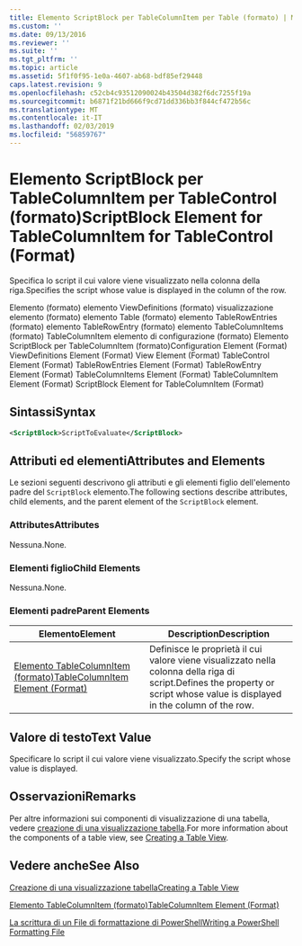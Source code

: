 ```yaml
---
title: Elemento ScriptBlock per TableColumnItem per Table (formato) | Microsoft Docs
ms.custom: ''
ms.date: 09/13/2016
ms.reviewer: ''
ms.suite: ''
ms.tgt_pltfrm: ''
ms.topic: article
ms.assetid: 5f1f0f95-1e0a-4607-ab68-bdf85ef29448
caps.latest.revision: 9
ms.openlocfilehash: c52cb4c93512090024b43504d382f6dc7255f19a
ms.sourcegitcommit: b6871f21bd666f9cd71dd336bb3f844cf472b56c
ms.translationtype: MT
ms.contentlocale: it-IT
ms.lasthandoff: 02/03/2019
ms.locfileid: "56859767"
---
```

# <a name="scriptblock-element-for-tablecolumnitem-for-tablecontrol-format"></a><span data-ttu-id="f0456-102">Elemento ScriptBlock per TableColumnItem per TableControl (formato)</span><span class="sxs-lookup"><span data-stu-id="f0456-102">ScriptBlock Element for TableColumnItem for TableControl (Format)</span></span>

<span data-ttu-id="f0456-103">Specifica lo script il cui valore viene visualizzato nella colonna della riga.</span><span class="sxs-lookup"><span data-stu-id="f0456-103">Specifies the script whose value is displayed in the column of the row.</span></span>

<span data-ttu-id="f0456-104">Elemento (formato) elemento ViewDefinitions (formato) visualizzazione elemento (formato) elemento Table (formato) elemento TableRowEntries (formato) elemento TableRowEntry (formato) elemento TableColumnItems (formato) TableColumnItem elemento di configurazione (formato) Elemento ScriptBlock per TableColumnItem (formato)</span><span class="sxs-lookup"><span data-stu-id="f0456-104">Configuration Element (Format) ViewDefinitions Element (Format) View Element (Format) TableControl Element (Format) TableRowEntries Element (Format) TableRowEntry Element (Format) TableColumnItems Element (Format) TableColumnItem Element (Format) ScriptBlock Element for TableColumnItem (Format)</span></span>

## <a name="syntax"></a><span data-ttu-id="f0456-105">Sintassi</span><span class="sxs-lookup"><span data-stu-id="f0456-105">Syntax</span></span>

```xml
<ScriptBlock>ScriptToEvaluate</ScriptBlock>
```

## <a name="attributes-and-elements"></a><span data-ttu-id="f0456-106">Attributi ed elementi</span><span class="sxs-lookup"><span data-stu-id="f0456-106">Attributes and Elements</span></span>

<span data-ttu-id="f0456-107">Le sezioni seguenti descrivono gli attributi e gli elementi figlio dell'elemento padre del `ScriptBlock` elemento.</span><span class="sxs-lookup"><span data-stu-id="f0456-107">The following sections describe attributes, child elements, and the parent element of the `ScriptBlock` element.</span></span>

### <a name="attributes"></a><span data-ttu-id="f0456-108">Attributes</span><span class="sxs-lookup"><span data-stu-id="f0456-108">Attributes</span></span>

<span data-ttu-id="f0456-109">Nessuna.</span><span class="sxs-lookup"><span data-stu-id="f0456-109">None.</span></span>

### <a name="child-elements"></a><span data-ttu-id="f0456-110">Elementi figlio</span><span class="sxs-lookup"><span data-stu-id="f0456-110">Child Elements</span></span>

<span data-ttu-id="f0456-111">Nessuna.</span><span class="sxs-lookup"><span data-stu-id="f0456-111">None.</span></span>

### <a name="parent-elements"></a><span data-ttu-id="f0456-112">Elementi padre</span><span class="sxs-lookup"><span data-stu-id="f0456-112">Parent Elements</span></span>

|<span data-ttu-id="f0456-113">Elemento</span><span class="sxs-lookup"><span data-stu-id="f0456-113">Element</span></span>|<span data-ttu-id="f0456-114">Description</span><span class="sxs-lookup"><span data-stu-id="f0456-114">Description</span></span>|
|-------------|-----------------|
|[<span data-ttu-id="f0456-115">Elemento TableColumnItem (formato)</span><span class="sxs-lookup"><span data-stu-id="f0456-115">TableColumnItem Element (Format)</span></span>](./tablecolumnitem-element-for-tablecolumnitems-for-tablecontrol-format.md)|<span data-ttu-id="f0456-116">Definisce le proprietà il cui valore viene visualizzato nella colonna della riga di script.</span><span class="sxs-lookup"><span data-stu-id="f0456-116">Defines the property or script whose value is displayed in the column of the row.</span></span>|

## <a name="text-value"></a><span data-ttu-id="f0456-117">Valore di testo</span><span class="sxs-lookup"><span data-stu-id="f0456-117">Text Value</span></span>

<span data-ttu-id="f0456-118">Specificare lo script il cui valore viene visualizzato.</span><span class="sxs-lookup"><span data-stu-id="f0456-118">Specify the script whose value is displayed.</span></span>

## <a name="remarks"></a><span data-ttu-id="f0456-119">Osservazioni</span><span class="sxs-lookup"><span data-stu-id="f0456-119">Remarks</span></span>

<span data-ttu-id="f0456-120">Per altre informazioni sui componenti di visualizzazione di una tabella, vedere [creazione di una visualizzazione tabella](./creating-a-table-view.md).</span><span class="sxs-lookup"><span data-stu-id="f0456-120">For more information about the components of a table view, see [Creating a Table View](./creating-a-table-view.md).</span></span>

## <a name="see-also"></a><span data-ttu-id="f0456-121">Vedere anche</span><span class="sxs-lookup"><span data-stu-id="f0456-121">See Also</span></span>

[<span data-ttu-id="f0456-122">Creazione di una visualizzazione tabella</span><span class="sxs-lookup"><span data-stu-id="f0456-122">Creating a Table View</span></span>](./creating-a-table-view.md)

[<span data-ttu-id="f0456-123">Elemento TableColumnItem (formato)</span><span class="sxs-lookup"><span data-stu-id="f0456-123">TableColumnItem Element (Format)</span></span>](./tablecolumnitem-element-for-tablecolumnitems-for-tablecontrol-format.md)

[<span data-ttu-id="f0456-124">La scrittura di un File di formattazione di PowerShell</span><span class="sxs-lookup"><span data-stu-id="f0456-124">Writing a PowerShell Formatting File</span></span>](./writing-a-powershell-formatting-file.md)
